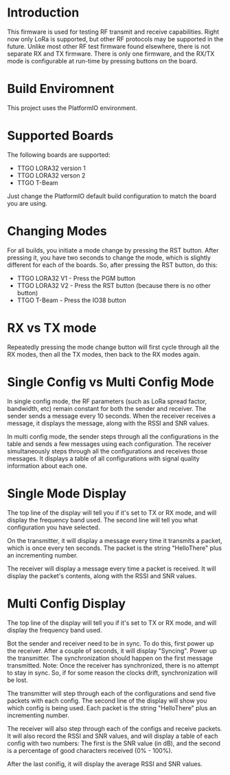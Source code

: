 # Introduction

This firmware is used for testing RF transmit and receive capabilities. Right now only LoRa is supported, but other RF protocols may be supported in the future. Unlike most other RF test firmware found elsewhere, there is not separate RX and TX firmware. There is only one firmware, and the RX/TX mode is configurable at run-time by pressing buttons on the board.

# Build Enviromnent

This project uses the PlatformIO environment.

# Supported Boards

The following boards are supported:
* TTGO LORA32 version 1
* TTGO LORA32 verson 2
* TTGO T-Beam

Just change the PlatformIO default build configuration to match the board you are using.

# Changing Modes

For all builds, you initiate a mode change by pressing the RST button. After pressing it, you have two seconds to change the mode, which is slightly different for each of the boards. So, after pressing the RST button, do this:
* TTGO LORA32 V1 - Press the PGM button
* TTGO LORA32 V2 - Press the RST button (because there is no other button)
* TTGO T-Beam - Press the IO38 button

# RX vs TX mode

Repeatedly pressing the mode change button will first cycle through all the RX modes, then all the TX modes, then back to the RX modes again.

# Single Config vs Multi Config Mode

In single config mode, the RF parameters (such as LoRa spread factor, bandwidth, etc) remain constant for both the sender and receiver. The sender sends a message every 10 seconds. When the receiver receives a message, it displays the message, along with the RSSI and SNR values.

In multi config mode, the sender steps through all the configurations in the table and sends a few messages using each configuration. The receiver simultaneously steps through all the configurations and receives those messages. It displays a table of all configurations with signal quality information about each one.

# Single Mode Display

The top line of the display will tell you if it's set to TX or RX mode, and will display the frequency band used. The second line will tell you what configuration you have selected. 

On the transmitter, it will display a message every time it transmits a packet, which is once every ten seconds. The packet is the string "HelloThere" plus an incrementing number.

The receiver will display a message every time a packet is received. It will display the packet's contents, along with the RSSI and SNR values.

# Multi Config Display

The top line of the display will tell you if it's set to TX or RX mode, and will display the frequency band used.

Bot the sender and receiver need to be in sync. To do this, first power up the receiver. After a couple of seconds, it will display "Syncing". Power up the transmitter. The synchronization should happen on the first message transmitted. Note: Once the receiver has synchronized, there is no attempt to stay in sync. So, if for some reason the clocks drift, synchronization will be lost.

The transmitter will step through each of the configurations and send five packets with each config. The second line of the display will show you which config is being used. Each packet is the string "HelloThere" plus an incrementing number.

The receiver will also step through each of the configs and receive packets. It will also record the RSSI and SNR values, and will display a table of each config with two numbers: The first is the SNR value (in dB), and the second is a percentage of good characters received (0% - 100%).

After the last conifig, it will display the average RSSI and SNR values.
